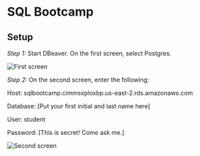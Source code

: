 # SQL Bootcamp

## Setup

*Step 1:* Start DBeaver. On the first screen, select Postgres.

![First screen](https://user-images.githubusercontent.com/5863947/58212727-d07c9700-7cbd-11e9-88e9-02f6e9178271.png)

*Step 2:* On the second screen, enter the following:

Host: sqlbootcamp.cimmsxploxbp.us-east-2.rds.amazonaws.com

Database: [Put your first initial and last name here]

User: student

Password: [This is secret! Come ask me.]

![Second screen](https://user-images.githubusercontent.com/5863947/58212730-d2465a80-7cbd-11e9-8c29-6bb925ff320b.png)
